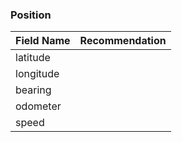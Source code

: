 ### Position

| Field Name | Recommendation |
| --- | --- |
| latitude |  |
| longitude | |
| bearing |  |
| odometer |  |
| speed |  |
